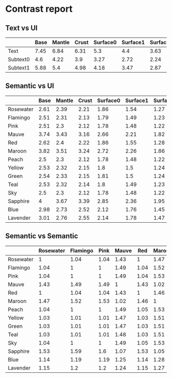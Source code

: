 # Contrast report

## Text vs UI
|          |   Base |   Mantle |   Crust |   Surface0 |   Surface1 |   Surface2 |   Overlay0 |   Overlay1 |   Overlay2 |
|----------|--------|----------|---------|------------|------------|------------|------------|------------|------------|
| Text     |   7.45 |     6.84 |    6.31 |       5.3  |       4.4  |       3.63 |       2.94 |       2.32 |       1.87 |
| Subtext0 |   4.6  |     4.22 |    3.9  |       3.27 |       2.72 |       2.24 |       1.82 |       1.44 |       1.15 |
| Subtext1 |   5.88 |     5.4  |    4.98 |       4.18 |       3.47 |       2.87 |       2.32 |       1.83 |       1.48 |

## Semantic vs UI
|           |   Base |   Mantle |   Crust |   Surface0 |   Surface1 |   Surface2 |   Overlay0 |   Overlay1 |   Overlay2 |
|-----------|--------|----------|---------|------------|------------|------------|------------|------------|------------|
| Rosewater |   2.61 |     2.39 |    2.21 |       1.86 |       1.54 |       1.27 |       1.03 |       1.23 |       1.53 |
| Flamingo  |   2.51 |     2.31 |    2.13 |       1.79 |       1.49 |       1.23 |       1.01 |       1.28 |       1.59 |
| Pink      |   2.51 |     2.3  |    2.12 |       1.78 |       1.48 |       1.22 |       1.01 |       1.28 |       1.59 |
| Mauve     |   3.74 |     3.43 |    3.16 |       2.66 |       2.21 |       1.82 |       1.48 |       1.16 |       1.07 |
| Red       |   2.62 |     2.4  |    2.22 |       1.86 |       1.55 |       1.28 |       1.03 |       1.23 |       1.52 |
| Maroon    |   3.82 |     3.51 |    3.24 |       2.72 |       2.26 |       1.86 |       1.51 |       1.19 |       1.04 |
| Peach     |   2.5  |     2.3  |    2.12 |       1.78 |       1.48 |       1.22 |       1.01 |       1.28 |       1.59 |
| Yellow    |   2.53 |     2.32 |    2.15 |       1.8  |       1.5  |       1.24 |       1    |       1.27 |       1.57 |
| Green     |   2.54 |     2.33 |    2.15 |       1.81 |       1.5  |       1.24 |       1    |       1.26 |       1.57 |
| Teal      |   2.53 |     2.32 |    2.14 |       1.8  |       1.49 |       1.23 |       1    |       1.27 |       1.58 |
| Sky       |   2.5  |     2.3  |    2.12 |       1.78 |       1.48 |       1.22 |       1.01 |       1.28 |       1.59 |
| Sapphire  |   4    |     3.67 |    3.39 |       2.85 |       2.36 |       1.95 |       1.58 |       1.25 |       1    |
| Blue      |   2.98 |     2.73 |    2.52 |       2.12 |       1.76 |       1.45 |       1.18 |       1.08 |       1.34 |
| Lavender  |   3.01 |     2.76 |    2.55 |       2.14 |       1.78 |       1.47 |       1.19 |       1.07 |       1.33 |

## Semantic vs Semantic
|           |   Rosewater |   Flamingo |   Pink |   Mauve |   Red |   Maroon |   Peach |   Yellow |   Green |   Teal |   Sky |   Sapphire |   Blue |   Lavender |
|-----------|-------------|------------|--------|---------|-------|----------|---------|----------|---------|--------|-------|------------|--------|------------|
| Rosewater |        1    |       1.04 |   1.04 |    1.43 |  1    |     1.47 |    1.04 |     1.03 |    1.03 |   1.03 |  1.04 |       1.53 |   1.14 |       1.15 |
| Flamingo  |        1.04 |       1    |   1    |    1.49 |  1.04 |     1.52 |    1    |     1.01 |    1.01 |   1.01 |  1    |       1.59 |   1.19 |       1.2  |
| Pink      |        1.04 |       1    |   1    |    1.49 |  1.04 |     1.53 |    1    |     1.01 |    1.01 |   1.01 |  1    |       1.6  |   1.19 |       1.2  |
| Mauve     |        1.43 |       1.49 |   1.49 |    1    |  1.43 |     1.02 |    1.49 |     1.47 |    1.47 |   1.48 |  1.49 |       1.07 |   1.25 |       1.24 |
| Red       |        1    |       1.04 |   1.04 |    1.43 |  1    |     1.46 |    1.05 |     1.03 |    1.03 |   1.03 |  1.05 |       1.53 |   1.14 |       1.15 |
| Maroon    |        1.47 |       1.52 |   1.53 |    1.02 |  1.46 |     1    |    1.53 |     1.51 |    1.51 |   1.51 |  1.53 |       1.05 |   1.28 |       1.27 |
| Peach     |        1.04 |       1    |   1    |    1.49 |  1.05 |     1.53 |    1    |     1.01 |    1.01 |   1.01 |  1    |       1.6  |   1.19 |       1.2  |
| Yellow    |        1.03 |       1.01 |   1.01 |    1.47 |  1.03 |     1.51 |    1.01 |     1    |    1    |   1    |  1.01 |       1.58 |   1.18 |       1.19 |
| Green     |        1.03 |       1.01 |   1.01 |    1.47 |  1.03 |     1.51 |    1.01 |     1    |    1    |   1    |  1.01 |       1.58 |   1.17 |       1.18 |
| Teal      |        1.03 |       1.01 |   1.01 |    1.48 |  1.03 |     1.51 |    1.01 |     1    |    1    |   1    |  1.01 |       1.58 |   1.18 |       1.19 |
| Sky       |        1.04 |       1    |   1    |    1.49 |  1.05 |     1.53 |    1    |     1.01 |    1.01 |   1.01 |  1    |       1.6  |   1.19 |       1.2  |
| Sapphire  |        1.53 |       1.59 |   1.6  |    1.07 |  1.53 |     1.05 |    1.6  |     1.58 |    1.58 |   1.58 |  1.6  |       1    |   1.34 |       1.33 |
| Blue      |        1.14 |       1.19 |   1.19 |    1.25 |  1.14 |     1.28 |    1.19 |     1.18 |    1.17 |   1.18 |  1.19 |       1.34 |   1    |       1.01 |
| Lavender  |        1.15 |       1.2  |   1.2  |    1.24 |  1.15 |     1.27 |    1.2  |     1.19 |    1.18 |   1.19 |  1.2  |       1.33 |   1.01 |       1    |
